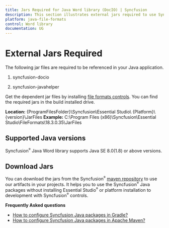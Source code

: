 ```yaml
---
title: Jars Required for Java Word library (DocIO) | Syncfusion
description: This section illustrates external jars required to use Syncfusion Java Word library (DocIO) in Java application
platform: java-file-formats
control: Word library
documentation: UG
---
```


# External Jars Required

The following jar files are required to be referenced in your Java application.

1. syncfusion-docio

2. syncfusion-javahelper

Get the dependent jar files by installing [file formats controls](https://www.syncfusion.com/sales/products/fileformats?utm_source=ug&utm_medium=listing&utm_campaign=java-word-library#). You can find the required jars in the build installed drive.

**Location:** {ProgramFilesFolder}\Syncfusion\Essential Studio\ {Platform}\ {version}\JarFiles
**Example:** C:\Program Files (x86)\Syncfusion\Essential Studio\FileFormats\18.3.0.35\JarFiles 


## Supported Java versions

Syncfusion<sup style="font-size:70%">&reg;</sup> Java Word library supports Java SE 8.0(1.8) or above versions.

## Download Jars

You can download the jars from the Syncfusion<sup style="font-size:70%">&reg;</sup> [maven repository](https://jars.syncfusion.com/) to use our artifacts in your projects. It helps you to use the Syncfusion<sup style="font-size:70%">&reg;</sup> Java packages without installing Essential Studio<sup style="font-size:70%">&reg;</sup> or platform installation to development with Syncfusion<sup style="font-size:70%">&reg;</sup> controls.

**Frequently Asked questions**

* [How to configure Syncfusion Java packages in Gradle?](https://help.syncfusion.com/document-processing/word/word-library/java/installation/configure-to-download-syncfusion-java-packages-from-gradle)
* [How to configure Syncfusion Java packages in Apache Maven?](https://help.syncfusion.com/document-processing/word/word-library/java/installation/configure-to-download-syncfusion-java-packages-from-apache-maven)

